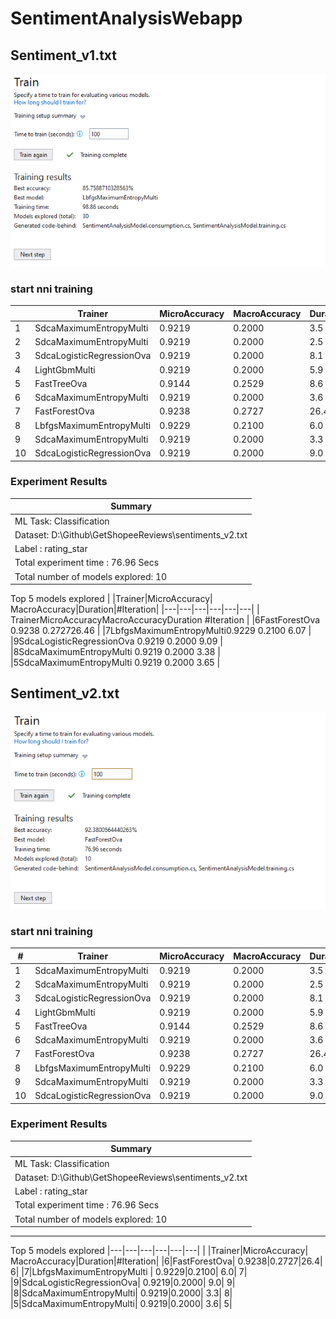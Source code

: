 # SentimentAnalysisWebapp

## Sentiment_v1.txt

![Images/screenshot_v1.png](Images/screenshot_v1.png)

### start nni training

||Trainer|MicroAccuracy|MacroAccuracy|Duration|#Iteration|
|---|---|---|---|---|---|
|1 |SdcaMaximumEntropyMulti| 0.9219| 0.2000| 3.5| 1|
|2 |SdcaMaximumEntropyMulti| 0.9219| 0.2000| 2.5| 2|
|3 |SdcaLogisticRegressionOva| 0.9219| 0.2000| 8.1| 3|
|4 |LightGbmMulti| 0.9219| 0.2000| 5.9| 4|
|5 |FastTreeOva| 0.9144| 0.2529| 8.6| 5|
|6 |SdcaMaximumEntropyMulti| 0.9219| 0.2000| 3.6| 6|
|7 |FastForestOva| 0.9238| 0.2727|26.4| 7|
|8 |LbfgsMaximumEntropyMulti | 0.9229| 0.2100| 6.0| 8|
|9 |SdcaMaximumEntropyMulti| 0.9219| 0.2000| 3.3| 9|
|10|SdcaLogisticRegressionOva| 0.9219| 0.2000| 9.0|10|

### Experiment Results

|Summary|
|---|
|ML Task: Classification |
|Dataset: D:\Github\GetShopeeReviews\sentiments_v2.txt |
|Label : rating_star |
|Total experiment time : 76.96 Secs|
|Total number of models explored: 10 |

Top 5 models explored
| |Trainer|MicroAccuracy| MacroAccuracy|Duration|#Iteration|
|---|---|---|---|---|---|
| TrainerMicroAccuracyMacroAccuracyDuration #Iteration |
|6FastForestOva 0.9238 0.272726.46 |
|7LbfgsMaximumEntropyMulti0.9229 0.2100 6.07 |
|9SdcaLogisticRegressionOva 0.9219 0.2000 9.09 |
|8SdcaMaximumEntropyMulti 0.9219 0.2000 3.38 |
|5SdcaMaximumEntropyMulti 0.9219 0.2000 3.65 |

## Sentiment_v2.txt

![Images/screenshot_v2.png](Images/screenshot_v2.png)

### start nni training

|# |Trainer|MicroAccuracy|MacroAccuracy|Duration|#Iteration|
|---|---|---|---|---|---|
|1 |SdcaMaximumEntropyMulti| 0.9219| 0.2000| 3.5| 1|
|2 |SdcaMaximumEntropyMulti| 0.9219| 0.2000| 2.5| 2|
|3 |SdcaLogisticRegressionOva| 0.9219| 0.2000| 8.1| 3|
|4 |LightGbmMulti| 0.9219| 0.2000| 5.9| 4|
|5 |FastTreeOva| 0.9144| 0.2529| 8.6| 5|
|6 |SdcaMaximumEntropyMulti| 0.9219| 0.2000| 3.6| 6|
|7 |FastForestOva| 0.9238| 0.2727|26.4| 7|
|8 |LbfgsMaximumEntropyMulti | 0.9229| 0.2100| 6.0| 8|
|9 |SdcaMaximumEntropyMulti| 0.9219| 0.2000| 3.3| 9|
|10|SdcaLogisticRegressionOva| 0.9219| 0.2000| 9.0|10|

### Experiment Results

|Summary|
|---|
|ML Task: Classification |
|Dataset: D:\Github\GetShopeeReviews\sentiments_v2.txt |
|Label : rating_star |
|Total experiment time : 76.96 Secs|
|Total number of models explored: 10 |
------------------------------------------------------------------------------------------------------------------

Top 5 models explored
|---|---|---|---|---|---|
| |Trainer|MicroAccuracy| MacroAccuracy|Duration|#Iteration|
|6|FastForestOva| 0.9238|0.2727|26.4| 6|
|7|LbfgsMaximumEntropyMulti | 0.9229|0.2100| 6.0| 7|
|9|SdcaLogisticRegressionOva| 0.9219|0.2000| 9.0| 9|
|8|SdcaMaximumEntropyMulti| 0.9219|0.2000| 3.3| 8|
|5|SdcaMaximumEntropyMulti| 0.9219|0.2000| 3.6| 5|
